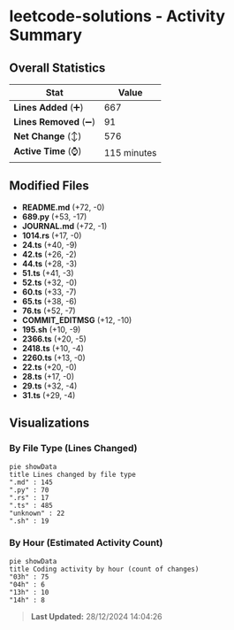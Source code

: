 # leetcode-solutions - Activity Summary 

## Overall Statistics

| Stat                   | Value                                                             |
| ---------------------- | ----------------------------------------------------------------- |
| **Lines Added** (➕)   | 667                                          |
| **Lines Removed** (➖) | 91                                        |
| **Net Change** (↕)    | 576                |
| **Active Time** (⌚)   | 115 minutes |


## Modified Files
- **README.md** (+72, -0)
- **689.py** (+53, -17)
- **JOURNAL.md** (+72, -1)
- **1014.rs** (+17, -0)
- **24.ts** (+40, -9)
- **42.ts** (+26, -2)
- **44.ts** (+28, -3)
- **51.ts** (+41, -3)
- **52.ts** (+32, -0)
- **60.ts** (+33, -7)
- **65.ts** (+38, -6)
- **76.ts** (+52, -7)
- **COMMIT_EDITMSG** (+12, -10)
- **195.sh** (+10, -9)
- **2366.ts** (+20, -5)
- **2418.ts** (+10, -4)
- **2260.ts** (+13, -0)
- **22.ts** (+20, -0)
- **28.ts** (+17, -0)
- **29.ts** (+32, -4)
- **31.ts** (+29, -4)

## Visualizations

### By File Type (Lines Changed)

```mermaid
pie showData
title Lines changed by file type
".md" : 145
".py" : 70
".rs" : 17
".ts" : 485
"unknown" : 22
".sh" : 19
```

### By Hour (Estimated Activity Count)

```mermaid
pie showData
title Coding activity by hour (count of changes)
"03h" : 75
"04h" : 6
"13h" : 10
"14h" : 8
```


> **Last Updated:** 28/12/2024 14:04:26